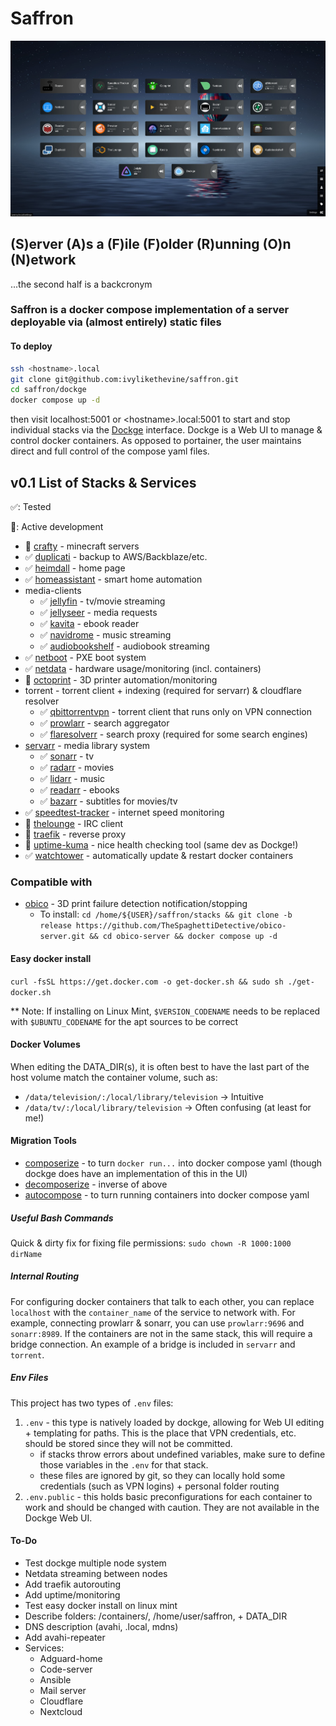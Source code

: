 # Saffron

![image](dashboard.png)

## (S)erver (A)s a (F)ile (F)older (R)unning (O)n (N)etwork

...the second half is a backcronym

### Saffron is a docker compose implementation of a server deployable via (almost entirely) static files

#### To deploy

```bash
ssh <hostname>.local
git clone git@github.com:ivylikethevine/saffron.git
cd saffron/dockge
docker compose up -d
```

then visit localhost:5001  or \<hostname\>.local:5001 to start and stop individual stacks via the [Dockge](https://github.com/louislam/dockge) interface. Dockge is a Web UI to manage & control docker containers. As opposed to portainer, the user maintains direct and full control of the compose yaml files.

## v0.1 List of Stacks & Services

&#x2705;: Tested

&#128679;: Active development

- &#128679; [crafty](https://docs.craftycontrol.com/pages/getting-started/installation/docker/) - minecraft servers
- &#x2705; [duplicati](https://docs.linuxserver.io/images/docker-duplicati/) - backup to AWS/Backblaze/etc.
- &#x2705; [heimdall](https://docs.linuxserver.io/images/docker-heimdall/) - home page
- &#x2705; [homeassistant](https://www.home-assistant.io/installation/linux#docker-compose) - smart home automation
- media-clients
  - &#x2705; [jellyfin](https://docs.linuxserver.io/images/docker-jellyfin/) - tv/movie streaming
  - &#x2705; [jellyseer](https://hub.docker.com/r/fallenbagel/jellyseerr) - media requests
  - &#x2705; [kavita](https://github.com/Kareadita/Kavita) - ebook reader
  - &#x2705; [navidrome](https://github.com/navidrome/navidrome/) - music streaming
  - &#x2705; [audiobookshelf](https://github.com/advplyr/audiobookshelf) - audiobook streaming
- &#x2705; [netboot](https://docs.linuxserver.io/images/docker-netbootxyz/) - PXE boot system
- &#x2705; [netdata](https://learn.netdata.cloud/docs/installing/docker) - hardware usage/monitoring (incl. containers)
- &#128679; [octoprint](https://github.com/OctoPrint/octoprint-docker) - 3D printer automation/monitoring
- torrent - torrent client + indexing (required for servarr) & cloudflare resolver
  - &#x2705; [qbittorrentvpn](https://github.com/MarkusMcNugen/docker-qBittorrentvpn) - torrent client that runs only on VPN connection
  - &#x2705; [prowlarr](https://docs.linuxserver.io/images/docker-prowlarr/) - search aggregator
  - &#x2705; [flaresolverr](https://github.com/FlareSolverr/FlareSolverr) - search proxy (required for some search engines)
- [servarr](https://wiki.servarr.com/docker-guide) - media library system
  - &#x2705; [sonarr](https://docs.linuxserver.io/images/docker-sonarr/) - tv
  - &#x2705; [radarr](https://docs.linuxserver.io/images/docker-radarr/) - movies
  - &#x2705; [lidarr](https://docs.linuxserver.io/images/docker-lidarr/) - music
  - &#x2705; [readarr](https://docs.linuxserver.io/images/docker-readarr/) - ebooks
  - &#x2705; [bazarr](https://docs.linuxserver.io/images/docker-bazarr/) - subtitles for movies/tv
- &#x2705; [speedtest-tracker](https://github.com/alexjustesen/speedtest-tracker) - internet speed monitoring
- &#128679; [thelounge](https://github.com/thelounge/thelounge-docker) - IRC client
- &#128679; [traefik](https://hub.docker.com/_/traefik) - reverse proxy
- &#128679; [uptime-kuma](https://github.com/louislam/uptime-kuma) - nice health checking tool (same dev as Dockge!)
- &#x2705; [watchtower](https://github.com/containrrr/watchtower) - automatically update & restart docker containers

### Compatible with

- [obico](https://www.obico.io/docs/server-guides/install/) - 3D print failure detection notification/stopping
  - To install:
    `cd /home/${USER}/saffron/stacks && git clone -b release https://github.com/TheSpaghettiDetective/obico-server.git && cd obico-server && docker compose up -d`

#### Easy docker install

`curl -fsSL https://get.docker.com -o get-docker.sh && sudo sh ./get-docker.sh`

** Note: If installing on Linux Mint, `$VERSION_CODENAME` needs to be replaced with `$UBUNTU_CODENAME` for the apt sources to be correct

#### Docker Volumes

When editing the DATA_DIR(s), it is often best to have the last part of the host volume match the container volume, such as:

- `/data/television/:/local/library/television` -> Intuitive
- `/data/tv/:/local/library/television` -> Often confusing (at least for me!)

#### Migration Tools

- [composerize](https://github.com/composerize/composerize) - to turn `docker run...` into docker compose yaml (though dockge does have an implementation of this in the UI)
- [decomposerize](https://github.com/composerize/decomposerize) - inverse of above
- [autocompose](https://github.com/Red5d/docker-autocompose) - to turn running containers into docker compose yaml

##### Useful Bash Commands

Quick & dirty fix for fixing file permissions: `sudo chown -R 1000:1000 dirName`

##### Internal Routing

For configuring docker containers that talk to each other, you can replace `localhost` with the `container_name` of the service to network with. For example, connecting prowlarr & sonarr, you can use `prowlarr:9696` and `sonarr:8989`. If the containers are not in the same stack, this will require a bridge connection. An example of a bridge is included in `servarr` and `torrent`.

##### Env Files

This project has two types of `.env` files:

1. `.env` - this type is natively loaded by dockge, allowing for Web UI editing + templating for paths. This is the place that VPN credentials, etc. should be stored since they will not be committed.
    - if stacks throw errors about undefined variables, make sure to define those variables in the `.env` for that stack.
    - these files are ignored by git, so they can locally hold some credentials (such as VPN logins) + personal folder routing
2. `.env.public` - this holds basic preconfigurations for each container to work and should be changed with caution. They are not available in the Dockge Web UI.

#### To-Do

- Test dockge multiple node system
- Netdata streaming between nodes
- Add traefik autorouting
- Add uptime/monitoring
- Test easy docker install on linux mint
- Describe folders: /containers/, /home/user/saffron, + DATA_DIR
- DNS description (avahi, .local, mdns)
- Add avahi-repeater
- Services:
  - Adguard-home
  - Code-server
  - Ansible
  - Mail server
  - Cloudflare
  - Nextcloud
